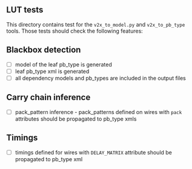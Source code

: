 ## LUT tests

This directory contains test for the `v2x_to_model.py` and `v2x_to_pb_type` tools.
Those tests should check the following features:

## Blackbox detection

 - [ ] model of the leaf pb\_type is generated
 - [ ] leaf pb\_type xml is generated
 - [ ] all dependency models and pb\_types are included in the output files

## Carry chain inference

 - [ ] pack\_pattern inference - pack\_patterns defined on wires with `pack` attributes should be propagated to pb\_type xmls

## Timings

 - [ ] timings defined for wires with `DELAY_MATRIX` attribute should be propagated to pb\_type xml
